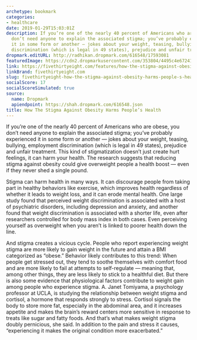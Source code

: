 ```yaml
---
archetype: bookmark
categories:
- healthcare
date: 2019-01-29T15:03:01Z
description: If you’re one of the nearly 40 percent of Americans who are obese, you
  don’t need anyone to explain the associated stigma; you’ve probably experienced
  it in some form or another — jokes about your weight, teasing, bullying, employment
  discrimination (which is legal in 49 states), prejudice and unfair treatment.
dropmark.editURL: http://radhikan.dropmark.com/616548/17593081
featuredImage: https://cdn2.dropmarkusercontent.com/353804/4495c4e67241910185766755354174627431f799b1456fa440ff44a332c7cdc8/thumbnail/open-graph-placeholder-science-health.png?Expires=1557430063&Signature=hn9kbELFiiNNsi7p8NVCcQOi2QsaGAyeimttjmKvnd9w8coi7XYe5Bpfuedt1hvghxedRQpXkxjlKMT8ZHbYX8-IOCEpxoAxBDOAZrZTOts12od3vZbnpW6QBe92vAeHsd2tiRYFhlIa4zyi-DXlprhzIvP6MRrE6k1PlKI-iiGaLJXEakzsiQmhAYYylwyg28IflDoKELwVHZV7uu63iuPjcAMD~ATyNAI4VmF6iyujBsx~qlmkuN5Q5mYOQqZtyB-Gs2qvNh-WX8G0zibZ~oCHULzxMCXocqPI3fZq8AzHDDFGvhj0CYcdGedpuc333mzAgMeiRzfS8HABXXkkNA__&Key-Pair-Id=APKAITQYWVEN757ZA4KQ
link: https://fivethirtyeight.com/features/how-the-stigma-against-obesity-harms-peoples-health/
linkBrand: fivethirtyeight.com
slug: fivethirtyeight-how-the-stigma-against-obesity-harms-people-s-health
socialScore: 17
socialScoreSimulated: true
source:
  name: Dropmark
  apiendpoint: https://shah.dropmark.com/616548.json
title: How The Stigma Against Obesity Harms People’s Health
---
```

If you’re one of the nearly 40 percent of Americans who are obese, you don’t need anyone to explain the associated stigma; you’ve probably experienced it in some form or another — jokes about your weight, teasing, bullying, employment discrimination (which is legal in 49 states), prejudice and unfair treatment. This kind of stigmatization doesn’t just create hurt feelings, it can harm your health. The research suggests that reducing stigma against obesity could give overweight people a health boost — even if they never shed a single pound.

Stigma can harm health in many ways. It can discourage people from taking part in healthy behaviors like exercise, which improves health regardless of whether it leads to weight loss, and it can erode mental health. One large study found that perceived weight discrimination is associated with a host of psychiatric disorders, including depression and anxiety, and another found that weight discrimination is associated with a shorter life, even after researchers controlled for body mass index in both cases. Even perceiving yourself as overweight when you aren’t is linked to poorer health down the line.

And stigma creates a vicious cycle. People who report experiencing weight stigma are more likely to gain weight in the future and attain a BMI categorized as “obese.” Behavior likely contributes to this trend: When people get stressed out, they tend to soothe themselves with comfort food and are more likely to fail at attempts to self-regulate — meaning that, among other things, they are less likely to stick to a healthful diet. But there is also some evidence that physiological factors contribute to weight gain among people who experience stigma. A. Janet Tomiyama, a psychology professor at UCLA, is studying the relationship between weight stigma and cortisol, a hormone that responds strongly to stress. Cortisol signals the body to store more fat, especially in the abdominal area, and it increases appetite and makes the brain’s reward centers more sensitive in response to treats like sugar and fatty foods. And that’s what makes weight stigma doubly pernicious, she said. In addition to the pain and stress it causes, “experiencing it makes the original condition more exacerbated.”

